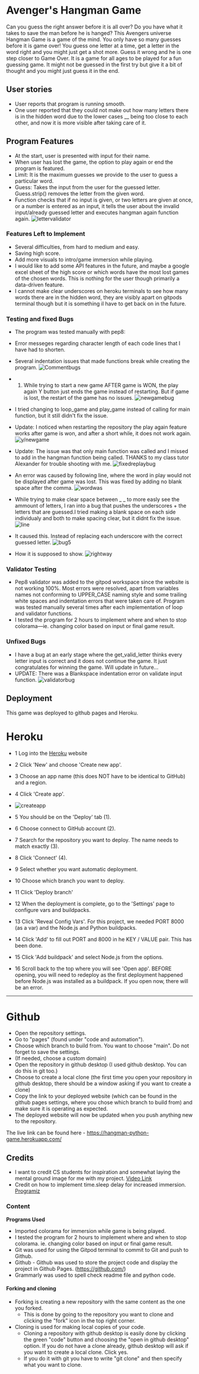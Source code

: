 

# Avenger's Hangman Game
Can you guess the right answer before it is all over? Do you have what it takes to save the man before he is hanged? This Avengers universe Hangman Game is a game of the mind. You only have so many guesses before it is game over! You guess one letter at a time, get a letter in the word right and you might just get a shot more. Guess it wrong and he is one step closer to Game Over.
It is a game for all ages to be played for a fun guessing game. It might not be guessed in the first try but give it a bit of thought and you might just guess it in the end.


## User stories
- User reports that program is running smooth.
- One user reported that they could not make out how many letters there is in the hidden word due to the lower cases __ being too close to each other, and now it is more visible after taking care of it.
## Program Features 

- At the start, user is presented with input for their name.
- When user has lost the game, the option to play again or end the program is featured.
- Limit: It is the maximum guesses we provide to the user to guess a particular word.
- Guess: Takes the input from the user for the guessed letter. Guess.strip() removes the letter from the given word.
- Function checks that if no input is given, or two letters are given at once, or a number is entered as an input, it tells the user about the invalid input/already guessed letter and executes hangman again function again.
![lettervalidator](https://i.imgur.com/wxDxTlc.png)

### Features Left to Implement
- Several difficulties, from hard to medium and easy.
- Saving high score.
- Add more visuals to intro/game immersion while playing.
- I would like to add some API features in the future, and maybe a google excel sheet of the high score or which words have the most lost games of the chosen words. This is nothing for the user though primarily a data-driven feature.
- I cannot make clear underscores on heroku terminals to see how many words there are in the hidden word, they are visibly apart on gitpods terminal though but it is something il have to get back on in the future.

### Testing and fixed Bugs
- The program was tested manually with pep8:
 - Error messeges regarding character length of each code lines that I have had to shorten. 
 - Several indentation issues that made functions break while creating the program.
![Commentbugs](https://i.imgur.com/RcU8Aaj.png)


- 1. While trying to start a new game AFTER game is WON, the play again Y button just ends the game instead of restarting. But if game is lost, the restart of the game has no issues.
![newgamebug](https://i.imgur.com/nBZ7U90.png)
- I tried changing to loop_game and play_game instead of calling for main function, but it still didn't fix the issue. 
- Update: I noticed when restarting the repository the play again feature works after game is won, and after a short while, it does not work again.
![y/newgame](https://i.imgur.com/gclN4UM.png)
- Update: The issue was that only main function was called and I missed to add in the hangman function being called.
THANKS to my class tutor Alexander for trouble shooting with me.
![fixedreplaybug](https://i.imgur.com/ZjVoU8D.png) 

- An error was caused by following line, where the word in play would not be displayed after game was lost. This was fixed by adding no blank space after the comma.
![wordwas](https://i.imgur.com/b3Z3MsT.png)

-  While trying to make clear space between _ _ to more easly see the ammount of letters, I ran into a bug that pushes the underscores + the letters that are guessed.I tried making a blank space on each side individualy and both to make spacing clear, but it didnt fix the issue.
![line](https://i.imgur.com/IhMrO7x.png)
- It caused this. Instead of replacing each underscore with the correct guessed letter.
![bug5](https://i.imgur.com/8sUGRmf.png)
- How it is supposed to show.
![rightway](https://i.imgur.com/GGhUUPi.png)



### Validator Testing 
- Pep8 validator was added to the gitpod workspace since the website is not working 100%. Most errors were resolved, apart from variables names not conforming to UPPER_CASE naming style and some trailing white spaces and indentation errors that were taken care of.
Program was tested manually several times after each implementation of loop and validator functions.
- I tested the program for 2 hours to implement where and when to stop colorama—ie. changing color based on input or final game result.


### Unfixed Bugs

- I have a bug at an early stage where the get_valid_letter thinks every letter input is correct and it does not continue the game. It just congratulates for winning the game. Will update in future...
- UPDATE: There was a Blankspace indentation error on validate input function.
![validatorbug](https://i.imgur.com/7bYv6rq.png)

## Deployment

This game was deployed to github pages and Heroku.

# Heroku
- 1 Log into the [Heroku](https://dashboard.heroku.com/apps) website

- 2 Click 'New' and choose 'Create new app'.

- 3 Choose an app name (this does NOT have to be identical to GitHub) and a region.

- 4 Click 'Create app'.
- ![createapp](https://i.imgur.com/rQkc1fe.png)
- 5 You should be on the 'Deploy' tab (1).

- 6 Choose connect to GitHub account (2).

- 7 Search for the repository you want to deploy. The name needs to match exactly (3).

- 8 Click 'Connect' (4).
- 9 Select whether you want automatic deployment.
- 10 Choose which branch you want to deploy.
- 11 Click 'Deploy branch'
- 12 When the deployment is complete, go to the 'Settings' page to configure vars and buildpacks.

- 13 Click 'Reveal Config Vars'. For this project, we needed PORT 8000 (as a var) and the Node.js and Python buildpacks.

- 14 Click 'Add' to fill out PORT and 8000 in he KEY / VALUE pair. This has been done.

- 15 Click 'Add buildpack' and select Node.js from the options.

- 16 Scroll back to the top where you will see 'Open app'. BEFORE opening, you will need to redeploy as the first deployment happened before Node.js was installed as a buildpack. If you open now, there will be an error.
<hr>

# Github
- Open the repository settings.
- Go to "pages" (found under "code and automation").
- Choose which branch to build from. You want to choose "main". Do not forget to save the settings.
- (If needed, choose a custom domain)
- Open the repository in github desktop (I used github desktop. You can do this in git too.)
- Choose to create a local clone (the first time you open your repository in github desktop, there should be a window asking if you want to create a clone)
- Copy the link to your deployed website (which can be found in the github pages settings, where you chose which branch to build from) and make sure it is operating as expected.
- The deployed website will now be updated when you push anything new to the repository.

The live link can be found here -  https://hangman-python-game.herokuapp.com/


## Credits 
- I want to credit CS students for inspiration and somewhat laying the mental ground image for me with my project.
[Video Link](https://www.youtube.com/watch?v=ynwB-QfOPRw&t=614s&ab_channel=CSStudents)
- Credit on how to implement time.sleep delay for increased immersion.
[Programiz](https://www.programiz.com/python-programming/time/sleep)


### Content 

__Programs Used__
  - Imported colorama for immersion while game is being played.
  - I tested the program for 2 hours to implement where and when to stop colorama. ie. changing color based on input or final game result.
  - Git was used for using the Gitpod terminal to commit to Git and push to Github.
  - Github - Github was used to store the project code and display the project in Github Pages. (https://github.com/)
  - Grammarly was used to spell check readme file and python code.



#### Forking and cloning
- Forking is creating a new repository with the same content as the one you forked. 
    - This is done by going to the repository you want to clone and clicking the "fork" icon in the top right corner.
- Cloning is used for making local copies of your code.
    - Cloning a repository with github desktop is easily done by clicking the green "code" button and choosing the "open in github desktop" option. If you do not have a clone already, github desktop will ask if you want to create a local clone. Click yes.
    - If you do it with git you have to write "git clone" and then specify what you want to clone.





 

